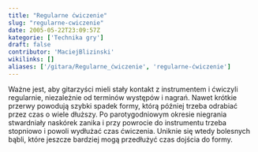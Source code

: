 ```yaml
---
title: "Regularne ćwiczenie"
slug: "regularne-cwiczenie"
date: 2005-05-22T23:09:57Z
kategorie: ['Technika gry']
draft: false
contributor: 'MaciejBlizinski'
wikilinks: []
aliases: ['/gitara/Regularne_ćwiczenie', 'regularne-ćwiczenie']
---
```

Ważne jest, aby gitarzyści mieli stały kontakt z instrumentem i ćwiczyli
regularnie, niezależnie od terminów występów i nagrań. Nawet krótkie
przerwy powodują szybki spadek formy, którą później trzeba odrabiać
przez czas o wiele dłuższy. Po parotygodniowym okresie niegrania
stwardniały naskórek zanika i przy powrocie do instrumentu trzeba
stopniowo i powoli wydłużać czas ćwiczenia. Uniknie się wtedy bolesnych
bąbli, które jeszcze bardziej mogą przedłużyć czas dojścia do formy.

